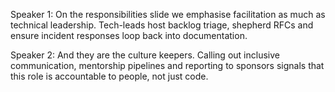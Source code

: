 Speaker 1: On the responsibilities slide we emphasise facilitation as much as technical leadership. Tech-leads host backlog triage, shepherd RFCs and ensure incident responses loop back into documentation.

Speaker 2: And they are the culture keepers. Calling out inclusive communication, mentorship pipelines and reporting to sponsors signals that this role is accountable to people, not just code.
